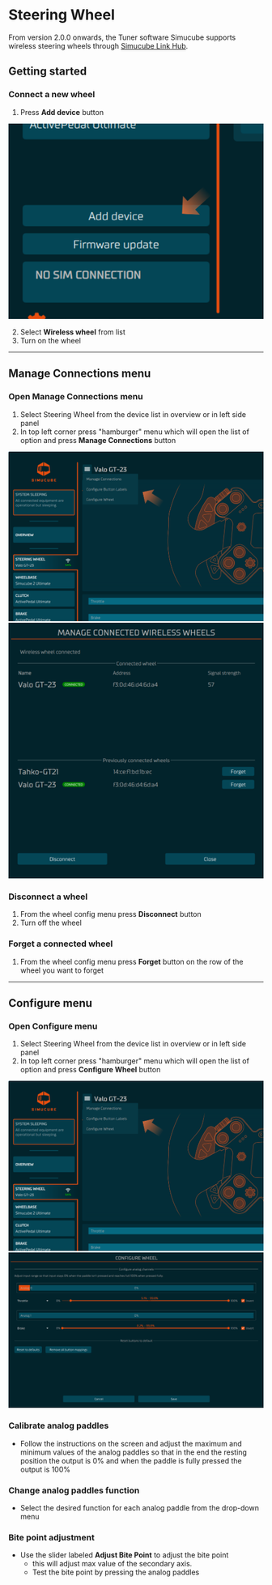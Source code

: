 # Steering Wheel

From version 2.0.0 onwards, the Tuner software Simucube supports wireless steering wheels through [Simucube Link Hub](../../Developers/Simucube%20Link.md#simucube-link-hub).

## Getting started

### Connect a new wheel

1. Press **Add device** button

![](assets/AddDevices.png)

2. Select **Wireless wheel** from list
3. Turn on the wheel

---

## Manage Connections menu
### Open Manage Connections menu
1. Select Steering Wheel from the device list in overview or in left side panel
2. In top left corner press "hamburger" menu which will open the list of option and press **Manage Connections** button

![](assets/SteeringWheelValoViewMenu.png)
![](assets/SteeringWheelValoViewMenuManageConnections.png)

### Disconnect a wheel
1. From the wheel config menu press **Disconnect** button
2. Turn off the wheel

### Forget a connected wheel
1. From the wheel config menu press **Forget** button on the row of the wheel you want to forget

---

## Configure menu
### Open Configure menu
1. Select Steering Wheel from the device list in overview or in left side panel
2. In top left corner press "hamburger" menu which will open the list of option and press **Configure Wheel** button

![](assets/SteeringWheelValoViewMenu.png)
![](assets/SteeringWheelValoViewMenuConfigureWheel.png)

### Calibrate analog paddles
- Follow the instructions on the screen and adjust the maximum and minimum values of the analog paddles
so that in the end the resting position the output is 0% and when the paddle is fully pressed the output is 100%

### Change analog paddles function
- Select the desired function for each analog paddle from the drop-down menu

### Bite point adjustment
- Use the slider labeled **Adjust Bite Point** to adjust the bite point
    - this will adjust max value of the secondary axis.
    - Test the bite point by pressing the analog paddles


